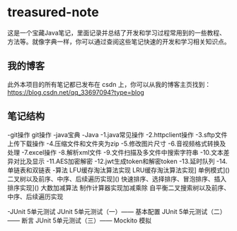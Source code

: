 # treasured-note
这是一个宝藏Java笔记，里面记录并总结了开发和学习过程常用到的一些教程、方法等。就像字典一样，你可以通过查阅这些笔记快速的开发和学习相关知识点。

## 我的博客
此外本项目的所有笔记都已发布在 csdn 上，你可以从我的博客主页找到：https://blog.csdn.net/qq_33697094?type=blog

## 笔记结构
-git操作
	git操作
-java宝典
	-Java
		-1.java常见操作
		-2.httpclient操作
		-3.sftp文件上传下载操作
		-4.压缩文件和文件夹为zip
		-5.修改图片尺寸
		-6.音视频格式转换及处理
		-7.excel操作
		-8.解析xml文件
		-9.文件扫描及多文件中搜索字符串
		-10.文本差异对比及显示
		-11.AES加密解密
		-12.jwt生成token和解密token
		-13.延时队列
		-14.单链表和双链表
	-算法
		LFU缓存淘汰算法实现
		LRU缓存淘汰算法实现]
		单例模式]()
		二叉树以及前序、中序、后续遍历实现]()
		快速排序、选择排序、冒泡排序、插入排序实现]()
		大数加减算法
		制作计算器实现加减乘除
		自平衡二叉搜索树以及前序、中序、后续遍历实现
		
-JUnit 5单元测试
	JUnit 5单元测试（一）—— 基本配置
	JUnit 5单元测试（二）—— 断言
	JUnit 5单元测试（三）—— Mockito 模拟
